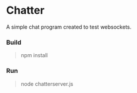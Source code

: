 # Chatter

A simple chat program created to test websockets.

### Build

> npm install

### Run

> node chatterserver.js
